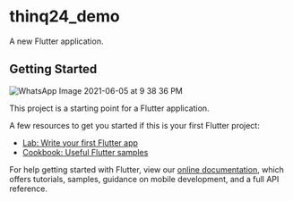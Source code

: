 # thinq24_demo

A new Flutter application.

## Getting Started

![WhatsApp Image 2021-06-05 at 9 38 36 PM](https://user-images.githubusercontent.com/74710648/120898041-dcd6b100-c646-11eb-86a5-17b98892e5d0.jpeg)


This project is a starting point for a Flutter application.

A few resources to get you started if this is your first Flutter project:

- [Lab: Write your first Flutter app](https://flutter.dev/docs/get-started/codelab)
- [Cookbook: Useful Flutter samples](https://flutter.dev/docs/cookbook)

For help getting started with Flutter, view our
[online documentation](https://flutter.dev/docs), which offers tutorials,
samples, guidance on mobile development, and a full API reference.
